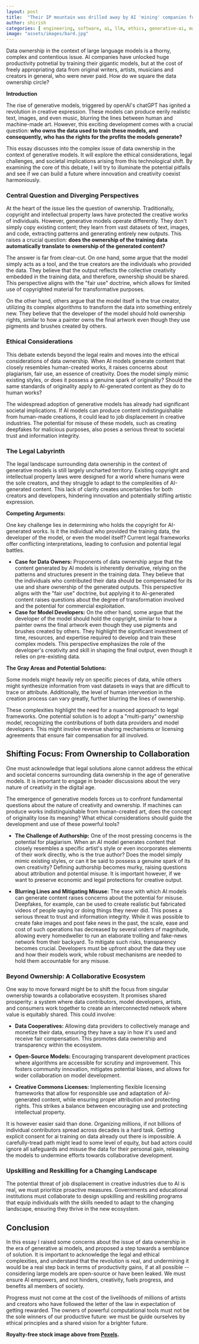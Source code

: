 ```yaml
---
layout: post
title:  "Their IP mountain was drilled away by AI 'mining' companies for profit. Are they owed anything?"
author: shirish
categories: [ engineering, software, ai, llm, ethics, generative-ai, machine-learning ]
image: "assets/images/bard.jpg"
---
```


Data ownership in the context of large language models is a thorny, complex and contentious issue. AI companies have unlocked huge productivity potnetial by training their gigantic models, but at the cost of freely appropriating data from original writers, artists, musicians and creators in general, who were never paid. How do we square the data ownership circle?

**Introduction**

The rise of generative models, triggered by openAI's chatGPT has ignited a revolution in creative expression. These models can produce eerily realistic text, images, and even music, blurring the lines between human and machine-made art. However, this exciting development comes with a crucial question: **who owns the data used to train these models, and consequently, who has the rights for the profits the models generate?**

This essay discusses into the complex issue of data ownership in the context of generative models. It will explore the ethical considerations, legal challenges, and societal implications arising from this technological shift. By examining the core of this debate, I will try to illuminate the potential pitfalls and see if we can build a future where innovation and creativity coexist harmoniously.

### Central Question and Diverging Perspectives

At the heart of the issue lies the question of ownership. Traditionally, copyright and intellectual property laws have protected the creative works of individuals. However, generative models operate differently. They don't simply copy existing content; they learn from vast datasets of text, images, and code, extracting patterns and generating entirely new outputs. This raises a crucial question: **does the ownership of the training data automatically translate to ownership of the generated content?**

The answer is far from clear-cut. On one hand, some argue that the model simply acts as a tool, and the true creators are the individuals who provided the data. They believe that the output reflects the collective creativity embedded in the training data, and therefore, ownership should be shared. This perspective aligns with the "fair use" doctrine, which allows for limited use of copyrighted material for transformative purposes.

On the other hand, others argue that the model itself is the true creator, utilizing its complex algorithms to transform the data into something entirely new. They believe that the developer of the model should hold ownership rights, similar to how a painter owns the final artwork even though they use pigments and brushes created by others.

### Ethical Considerations

This debate extends beyond the legal realm and moves into the ethical considerations of data ownership. When AI models generate content that closely resembles human-created works, it raises concerns about plagiarism, fair use, an essence of creativity. Does the model simply mimic existing styles, or does it possess a genuine spark of originality? Should the same standards of originality apply to AI-generated content as they do to human works?

The widespread adoption of generative models has already had significant societal implications. If AI models can produce content indistinguishable from human-made creations, it could lead to job displacement in creative industries. The potential for misuse of these models, such as creating deepfakes for malicious purposes, also poses a serious threat to societal trust and information integrity.

### The Legal Labyrinth

The legal landscape surrounding data ownership in the context of generative models is still largely uncharted territory. Existing copyright and intellectual property laws were designed for a world where humans were the sole creators, and they struggle to adapt to the complexities of AI-generated content. This lack of clarity creates uncertainties for both creators and developers, hindering innovation and potentially stifling artistic expression.

**Competing Arguments:**

One key challenge lies in determining who holds the copyright for AI-generated works. Is it the individual who provided the training data, the developer of the model, or even the model itself? Current legal frameworks offer conflicting interpretations, leading to confusion and potential legal battles.

  * **Case for Data Owners:** Proponents of data ownership argue that the content generated by AI models is inherently derivative, relying on the patterns and structures present in the training data. They believe that the individuals who contributed their data should be compensated for its use and share ownership of the generated outputs. This perspective aligns with the "fair use" doctrine, but applying it to AI-generated content raises questions about the degree of transformation involved and the potential for commercial exploitation. 
  * **Case for Model Developers:** On the other hand, some argue that the developer of the model should hold the copyright, similar to how a painter owns the final artwork even though they use pigments and brushes created by others. They highlight the significant investment of time, resources, and expertise required to develop and train these complex models. This perspective emphasizes the role of the developer's creativity and skill in shaping the final output, even though it relies on pre-existing data.

**The Gray Areas and Potential Solutions:**

Some models might heavily rely on specific pieces of data, while others might synthesize information from vast datasets in ways that are difficult to trace or attribute. Additionally, the level of human intervention in the creation process can vary greatly, further blurring the lines of ownership.

These complexities highlight the need for a nuanced approach to legal frameworks. One potential solution is to adopt a "multi-party" ownership model, recognizing the contributions of both data providers and model developers. This might involve revenue sharing mechanisms or licensing agreements that ensure fair compensation for all involved.

## Shifting Focus: From Ownership to Collaboration

One must acknowledge that legal solutions alone cannot address the ethical and societal concerns surrounding data ownership in the age of generative models. It is important to engage in broader discussions about the very nature of creativity in the digital age.

The emergence of generative models forces us to confront fundamental questions about the nature of creativity and ownership. If machines can produce works indistinguishable from human-created art, does the concept of originality lose its meaning? What ethical considerations should guide the development and use of these powerful tools?

* **The Challenge of Authorship:** One of the most pressing concerns is the potential for plagiarism. When an AI model generates content that closely resembles a specific artist's style or even incorporates elements of their work directly, who is the true author? Does the model simply mimic existing styles, or can it be said to possess a genuine spark of its own creativity? Defining authorship becomes murky, raising questions about attribution and potential misuse. It is important however, if we want to preserve economic and legal protections for creative output.

* **Blurring Lines and Mitigating Misuse:** The ease with which AI models can generate content raises concerns about the potential for misuse. Deepfakes, for example, can be used to create realistic but fabricated videos of people saying or doing things they never did. This poses a serious threat to trust and information integrity. While it was possible to create fake images and post fake news in the past, the scale, ease and cost of such operations has decreased by several orders of magnitude, allowing every homedweller to run an elaborate trolling and fake-news network from their backyard. To mitigate such risks, transparency becomes crucial. Developers must be upfront about the data they use and how their models work, while robust mechanisms are needed to hold them accountable for any misuse.

### Beyond Ownership: A Collaborative Ecosystem

One way to move forward might be to shift the focus from singular ownership towards a collaborative ecosystem. It promises shared prosperity: a system where data contributors, model developers, artists, and consumers work together to create an interconnected network where value is equitably shared. This could involve:

* **Data Cooperatives:** Allowing data providers to collectively manage and monetize their data, ensuring they have a say in how it's used and receive fair compensation. This promotes data ownership and transparency within the ecosystem.

* **Open-Source Models:** Encouraging transparent development practices where algorithms are accessible for scrutiny and improvement. This fosters community innovation, mitigates potential biases, and allows for wider collaboration on model development.

* **Creative Commons Licenses:** Implementing flexible licensing frameworks that allow for responsible use and adaptation of AI-generated content, while ensuring proper attribution and protecting rights. This strikes a balance between encouraging use and protecting intellectual property.

It is however easier said than done. Organizing millions, if not billions of individual contributors spread across decades is a hard task. Getting explicit consent for ai training on data already out there is impossible. A carefully-tread path might lead to some level of equity, but bad actors could ignore all safeguards and misuse the data for their personal gain, releasing the models to undermine efforts towards collaborative development.

### Upskilling and Reskilling for a Changing Landscape

The potential threat of job displacement in creative industries due to AI is real, we must prioritize proactive measures. Governments and educational institutions must collaborate to design upskilling and reskilling programs that equip individuals with the skills needed to adapt to the changing landscape, ensuring they thrive in the new ecosystem.

## Conclusion

In this essay I raised some concerns about the issue of data ownership in the era of generative ai models, and proposed a step towards a semblance of solution. It is important to acknowledge the legal and ethical complexities, and understand that the revolution is real, and undermining it would be a real step back in terms of productivity gains, if at all possible -- considering large models are open-source or have been leaked. We must ensure AI empowers, and not hinders, creativity, fuels progress, and benefits all members of society. 

Progress must not come at the cost of the livelihoods of millions of artists and creators who have followed the letter of the law in expectation of getting rewarded. The owners of powerful computational tools must not be the sole winners of our productive future: we must be guide ourselves by ethical principles and a shared vision for a brighter future. 

__Royalty-free stock image above from [Pexels](https://www.pexels.com/).__
